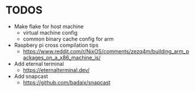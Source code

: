 TODOS
=====

* Make flake for host machine
  * virtual machine config
  * common binary cache config for arm
* Raspbery pi cross compilation tips
  * https://www.reddit.com/r/NixOS/comments/zezq4m/building_arm_packages_on_a_x86_machine_is/
* Add eternal terminal
  * https://eternalterminal.dev/
* Add snapcast
  * https://github.com/badaix/snapcast
